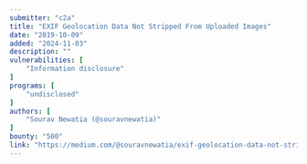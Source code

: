 ```yaml
---
submitter: "c2a"
title: "EXIF Geolocation Data Not Stripped From Uploaded Images"
date: "2019-10-09"
added: "2024-11-03"
description: ""
vulnerabilities: [
    "Information disclosure"
]
programs: [
    "undisclosed"
]
authors: [
    "Sourav Newatia (@souravnewatia)"
]
bounty: "500"
link: "https://medium.com/@souravnewatia/exif-geolocation-data-not-stripped-from-uploaded-images-794d20d2fa7d"
---
```




